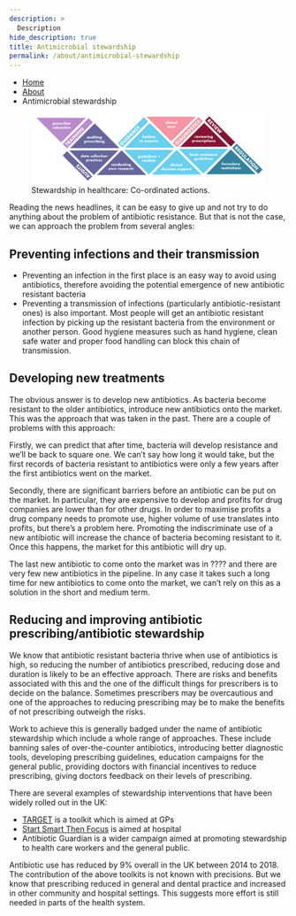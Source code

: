 ```yaml
---
description: >
  Description
hide_description: true
title: Antimicrobial stewardship
permalink: /about/antimicrobial-stewardship
---
```

 
<ul class="breadcrumb">
  <li><a href="/">Home</a></li>
  <li><a href="/about">About</a></li>
  <li>Antimicrobial stewardship</li>
</ul>


<figure>
    <img src="/assets/img/infographics/jigsaw.svg" class="lead"/>
    <figcaption>Stewardship in healthcare: Co-ordinated actions.</figcaption>
</figure>

Reading the news headlines, it can be easy to give up and not try to do anything about the problem of antibiotic resistance. But that is not the case, we can approach the problem from several angles:

## Preventing infections and their transmission

- Preventing an infection in the first place is an easy way to avoid using antibiotics, therefore avoiding the potential emergence of new antibiotic resistant bacteria
- Preventing a transmission of infections (particularly antibiotic-resistant ones) is also important. Most people will get an antibiotic resistant infection by picking up the resistant bacteria from the environment or another person. Good hygiene measures such as hand hygiene, clean safe water and proper food handling can block this chain of transmission.

## Developing new treatments

The obvious answer is to develop new antibiotics. As bacteria become resistant to the older antibiotics, introduce new antibiotics onto the market. This was the approach that was taken in the past. There are a couple of problems with this approach:

Firstly, we can predict that after time, bacteria will develop resistance and we’ll be back to square one. We can’t say how long it would take, but the first records of bacteria resistant to antibiotics were only a few years after the first antibiotics went on the market.

Secondly, there are significant barriers before an antibiotic can be put on the market. In particular, they are expensive to develop and profits for drug companies are lower than for other drugs.  In order to maximise profits a drug company needs to promote use, higher volume of use translates into profits, but there’s a problem here. Promoting the indiscriminate use of a new antibiotic will increase the chance of bacteria becoming resistant to it. Once this happens, the market for this antibiotic will dry up.

The last new antibiotic to come onto the market was in ???? and there are very few new antibiotics in the pipeline. In any case it takes such a long time for new antibiotics to come onto the market, we can’t rely on this as a solution in the short and medium term. 



## Reducing and improving antibiotic prescribing/antibiotic stewardship

We know that antibiotic resistant bacteria thrive when use of antibiotics is high, so reducing the number of antibiotics prescribed, reducing dose and duration is likely to be an effective approach. There are risks and benefits associated with this and the one of the difficult things for prescribers is to decide on the balance. Sometimes prescribers may be overcautious and one of the approaches to reducing prescribing may be to make the benefits of not prescribing outweigh the risks.

Work to achieve this is generally badged under the name of antibiotic stewardship which include a whole range of approaches. These include banning sales of over-the-counter antibiotics, introducing better diagnostic tools, developing prescribing guidelines, education campaigns for the general public, providing doctors with financial incentives to reduce prescribing, giving doctors feedback on their levels of prescribing. 

There are several examples of stewardship interventions that have been widely rolled out in the UK:
 
 - [TARGET](https://www.rcgp.org.uk/clinical-and-research/resources/toolkits/target-antibiotic-toolkit.aspx) is a toolkit which is aimed at GPs
 - [Start Smart Then Focus](https://www.gov.uk/government/publications/antimicrobial-stewardship-start-smart-then-focus) is aimed at hospital
 - Antibiotic Guardian is a wider campaign aimed at promoting stewardship to health care workers and the general public. 
 
Antibiotic use has reduced by 9% overall in the UK between 2014 to 2018. The contribution of the above toolkits is not known with precisions. But we know that prescribing reduced in general and dental practice and increased in other community and hospital settings. This suggests more effort is still needed in parts of the health system.